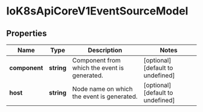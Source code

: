 # IoK8sApiCoreV1EventSourceModel

## Properties

Name | Type | Description | Notes
------------ | ------------- | ------------- | -------------
**component** | **string** | Component from which the event is generated. | [optional] [default to undefined]
**host** | **string** | Node name on which the event is generated. | [optional] [default to undefined]


